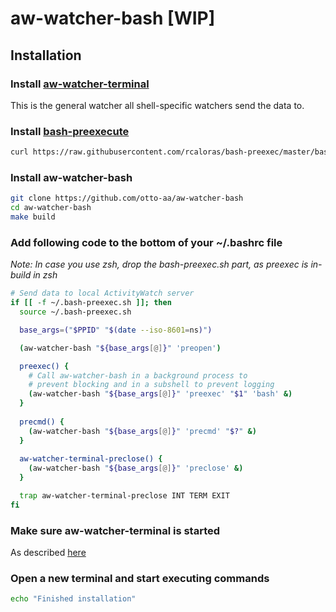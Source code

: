 # aw-watcher-bash [WIP]

## Installation

### Install [aw-watcher-terminal](https://github.com/Otto-AA/aw-watcher-terminal/)

This is the general watcher all shell-specific watchers send the data to.

### Install [bash-preexecute](https://github.com/rcaloras/bash-preexec#install)

```bash
curl https://raw.githubusercontent.com/rcaloras/bash-preexec/master/bash-preexec.sh -o ~/.bash-preexec.sh
```

### Install aw-watcher-bash

```bash
git clone https://github.com/otto-aa/aw-watcher-bash
cd aw-watcher-bash
make build
```

### Add following code to the bottom of your ~/.bashrc file

_Note: In case you use zsh, drop the bash-preexec.sh part, as preexec is in-build in zsh_

```bash
# Send data to local ActivityWatch server
if [[ -f ~/.bash-preexec.sh ]]; then
  source ~/.bash-preexec.sh

  base_args=("$PPID" "$(date --iso-8601=ns)")

  (aw-watcher-bash "${base_args[@]}" 'preopen')

  preexec() {
    # Call aw-watcher-bash in a background process to 
    # prevent blocking and in a subshell to prevent logging
    (aw-watcher-bash "${base_args[@]}" 'preexec' "$1" 'bash' &)
  }
  
  precmd() {
    (aw-watcher-bash "${base_args[@]}" 'precmd' "$?" &)
  }
  
  aw-watcher-terminal-preclose() {
    (aw-watcher-bash "${base_args[@]}" 'preclose' &)
  }

  trap aw-watcher-terminal-preclose INT TERM EXIT
fi
```

### Make sure aw-watcher-terminal is started

As described [here](https://github.com/Otto-AA/aw-watcher-terminal/)

### Open a new terminal and start executing commands

```bash
echo "Finished installation"
```